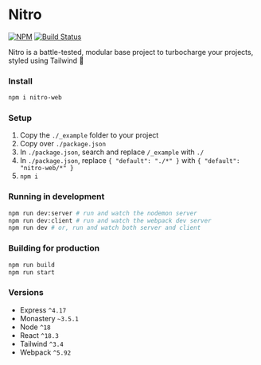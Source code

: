 # Nitro

[![NPM](https://img.shields.io/npm/v/nitro-web.svg)](https://www.npmjs.com/package/nitro-web) [![Build Status](https://travis-ci.com/boycce/nitro-web.svg?branch=master)](https://app.travis-ci.com/github/boycce/nitro-web)

Nitro is a battle-tested, modular base project to turbocharge your projects, styled using Tailwind 🚀

### Install

```bash
npm i nitro-web
```

### Setup

1. Copy the `./_example` folder to your project
2. Copy over `./package.json`
4. In `./package.json`, search and replace `/_example` with `./`
5. In `./package.json`, replace `{ "default": "./*" }` with `{ "default": "nitro-web/*" }`
6. `npm i`

### Running in development

```bash
npm run dev:server # run and watch the nodemon server
npm run dev:client # run and watch the webpack dev server
npm run dev # or, run and watch both server and client
```

### Building for production

```bash
npm run build
npm run start
```

### Versions

- Express `^4.17`
- Monastery `~3.5.1`
- Node `^18`
- React `^18.3`
- Tailwind `^3.4`
- Webpack `^5.92`
